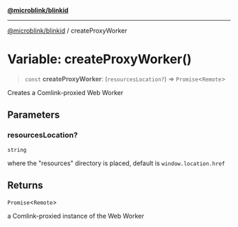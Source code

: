 [**@microblink/blinkid**](../README.md)

***

[@microblink/blinkid](../README.md) / createProxyWorker

# Variable: createProxyWorker()

> `const` **createProxyWorker**: (`resourcesLocation?`) => `Promise`\<`Remote`\>

Creates a Comlink-proxied Web Worker

## Parameters

### resourcesLocation?

`string`

where the "resources" directory is placed, default
is `window.location.href`

## Returns

`Promise`\<`Remote`\>

a Comlink-proxied instance of the Web Worker
